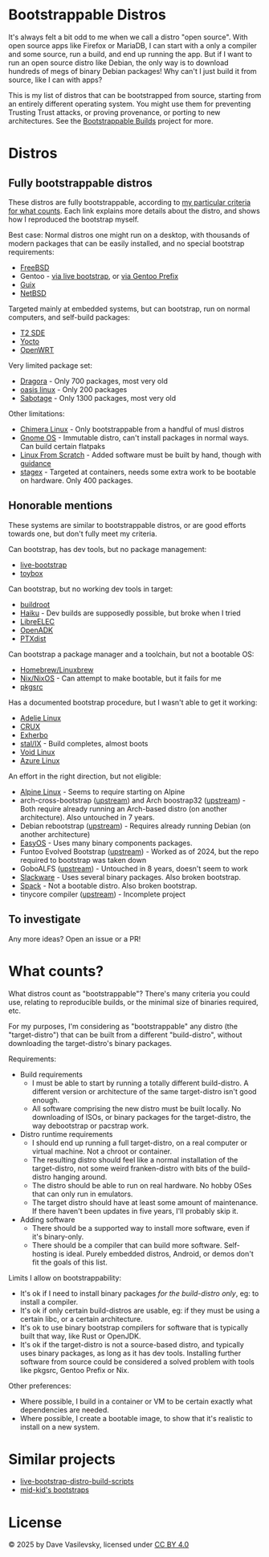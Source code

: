 # Bootstrappable Distros

It's always felt a bit odd to me when we call a distro "open source". With open source apps like Firefox or MariaDB, I can start with a only a compiler and some source, run a build, and end up running the app. But if I want to run an open source distro like Debian, the only way is to download hundreds of megs of binary Debian packages! Why can't I just build it from source, like I can with apps?

This is my list of distros that can be bootstrapped from source, starting from an entirely different operating system. You might use them for preventing Trusting Trust attacks, or proving provenance, or porting to new architectures. See the [Bootstrappable Builds](https://bootstrappable.org/) project for more.

# Distros

## Fully bootstrappable distros

These distros are fully bootstrappable, according to [my particular criteria for what counts](#what-counts). Each link explains more details about the distro, and shows how I reproduced the bootstrap myself.

Best case: Normal distros one might run on a desktop, with thousands of modern packages that can be easily installed, and no special bootstrap requirements:

* [FreeBSD](distros/FreeBSD.md)
* Gentoo - [via live bootstrap](distros/GentooScratch.md), or [via Gentoo Prefix](distros/GentooPrefix.md)
* [Guix](distros/Guix.md)
* [NetBSD](distros/NetBSD.md)

Targeted mainly at embedded systems, but can bootstrap, run on normal computers, and self-build packages:

* [T2 SDE](distros/T2-SDE.md)
* [Yocto](distros/Yocto.md)
* [OpenWRT](distros/OpenWRT.md)

Very limited package set:

* [Dragora](distros/dragora.md) - Only 700 packages, most very old
* [oasis linux](distros/oasis.md) - Only 200 packages
* [Sabotage](distros/Sabotage.md) - Only 1300 packages, most very old

Other limitations:

* [Chimera Linux](distros/Chimera.md) - Only bootstrappable from a handful of musl distros
* [Gnome OS](distros/GnomeOS.md) - Immutable distro, can't install packages in normal ways. Can build certain flatpaks
* [Linux From Scratch](distros/LFS.md) - Added software must be built by hand, though with [guidance](https://www.linuxfromscratch.org/blfs/view/stable/)
* [stagex](distros/stagex.md) - Targeted at containers, needs some extra work to be bootable on hardware. Only 400 packages.

## Honorable mentions

These systems are similar to bootstrappable distros, or are good efforts towards one, but don't fully meet my criteria.

Can bootstrap, has dev tools, but no package management:

* [live-bootstrap](distros/live-bootstrap.md)
* [toybox](distros/toybox.md)

Can bootstrap, but no working dev tools in target:

* [buildroot](distros/buildroot.md)
* [Haiku](distros/Haiku.md) - Dev builds are supposedly possible, but broke when I tried
* [LibreELEC](distros/LibreELEC.md)
* [OpenADK](distros/OpenADK.md)
* [PTXdist](distros/PTXdist.md)

Can bootstrap a package manager and a toolchain, but not a bootable OS:

* [Homebrew/Linuxbrew](distros/Homebrew.md)
* [Nix/NixOS](distros/NixOS.md) - Can attempt to make bootable, but it fails for me
* [pkgsrc](distros/pkgsrc.md)

Has a documented bootstrap procedure, but I wasn't able to get it working:

* [Adelie Linux](distros/Adelie.md)
* [CRUX](distros/CRUX.md)
* [Exherbo](distros/Exherbo.md)
* [stal/IX](distros/stal-ix.md) - Build completes, almost boots
* [Void Linux](distros/Void.md)
* [Azure Linux](distros/Azure.md)

An effort in the right direction, but not eligible:

* [Alpine Linux](distros/Alpine.md) - Seems to require starting on Alpine
* arch-cross-bootstrap ([upstream](https://github.com/archlinux-riscv/archlinux-cross-bootstrap)) and Arch boostrap32 ([upstream](https://git.archlinux32.org/bootstrap32)) - Both require already running an Arch-based distro (on another architecture). Also untouched in 7 years.
* Debian rebootstrap ([upstream](https://salsa.debian.org/helmutg/rebootstrap)) - Requires already running Debian (on another architecture)
* [EasyOS](distros/EasyOS.md) - Uses many binary components packages.
* Funtoo Evolved Bootstrap ([upstream](https://www.funtoo.org/Funtoo:Metro/Evolved_Bootstrap)) - Worked as of 2024, but the repo required to bootstrap was taken down
* GoboALFS ([upstream](https://github.com/gobolinux/GoboALFS)) - Untouched in 8 years, doesn't seem to work
* [Slackware](distros/Slackware.md) - Uses several binary packages. Also broken bootstrap.
* [Spack](distros/Spack.md) - Not a bootable distro. Also broken bootstrap.
* tinycore compiler ([upstream](https://github.com/linic/tcc)) - Incomplete project

## To investigate

Any more ideas? Open an issue or a PR!

# What counts?

What distros count as "bootstrappable"? There's many criteria you could use, relating to reproducible builds, or the minimal size of binaries required, etc.

For my purposes, I'm considering as "bootstrappable" any distro (the "target-distro") that can be built from a different "build-distro", without downloading the target-distro's binary packages.

Requirements:

* Build requirements
    * I must be able to start by running a totally different build-distro. A different version or architecture of the same target-distro isn't good enough.
    * All software comprising the new distro must be built locally. No downloading of ISOs, or binary packages for the target-distro, the way debootstrap or pacstrap work.
* Distro runtime requirements
    * I should end up running a full target-distro, on a real computer or virtual machine. Not a chroot or container.
    * The resulting distro should feel like a normal installation of the target-distro, not some weird franken-distro with bits of the build-distro hanging around.
    * The distro should be able to run on real hardware. No hobby OSes that can only run in emulators.
    * The target distro should have at least some amount of maintenance. If there haven't been updates in five years, I'll probably skip it.
* Adding software
    * There should be a supported way to install more software, even if it's binary-only.
    * There should be a compiler that can build more software. Self-hosting is ideal. Purely embedded distros, Android, or demos don't fit the goals of this list.

Limits I allow on bootstrappability:

* It's ok if I need to install binary packages _for the build-distro only_, eg: to install a compiler.
* It's ok if only certain build-distros are usable, eg: if they must be using a certain libc, or a certain architecture.
* It's ok to use binary bootstrap compilers for software that is typically built that way, like Rust or OpenJDK.
* It's ok if the target-distro is not a source-based distro, and typically uses binary packages, as long as it has dev tools. Installing further software from source could be considered a solved problem with tools like pkgsrc, Gentoo Prefix or Nix.

Other preferences:

* Where possible, I build in a container or VM to be certain exactly what dependencies are needed.
* Where possible, I create a bootable image, to show that it's realistic to install on a new system.

# Similar projects

* [live-bootstrap-distro-build-scripts](https://github.com/ajherchenroder/live-bootstrap-distro-build-scripts)
* [mid-kid's bootstraps](https://mid-kid.root.sx/git/mid-kid/bootstrap/)

# License

© 2025 by Dave Vasilevsky, licensed under [CC BY 4.0](https://creativecommons.org/licenses/by/4.0/)
